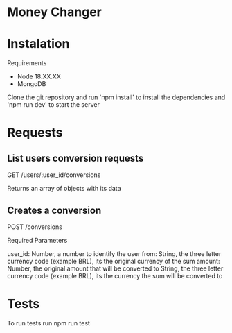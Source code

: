 # Money Changer


# Instalation
Requirements
- Node 18.XX.XX
- MongoDB

Clone the git repository and run 'npm install' to install the dependencies and 'npm run dev' to start the server

# Requests
## List users conversion requests
GET /users/:user_id/conversions

Returns an array of objects with its data

## Creates a conversion
POST /conversions

Required Parameters

  user_id: Number, a number to identify the user
  from: String, the three letter currency code (example BRL), its the original currency of the sum
  amount: Number, the original amount that will be converted
  to String, the three letter currency code (example BRL), its the currency the sum will be converted to
  
# Tests

To run tests run npm run test
